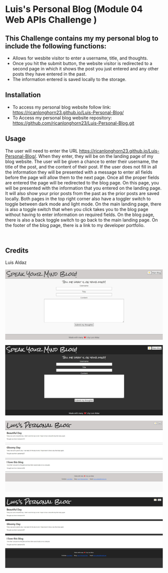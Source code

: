 # Luis's Personal Blog (Module 04 Web APIs Challenge ) 

## This Challenge contains my my personal blog to include the following functions:
- Allows for wesbite visitor to enter a username, title, and thoughts.
- Once you hit the submit button, the website visitor is redirected to a second page in which it shows the post you just entered and any other posts they have entered in the past.
- The information entered is saved locally to the storage.


## Installation
- To access my personal blog website follow link: https://ricanlonghorn23.github.io/Luis-Personal-Blog/
- To Access my personal blog website repository: https://github.com/ricanlonghorn23/Luis-Personal-Blog.git



## Usage
The user will need to enter the URL https://ricanlonghorn23.github.io/Luis-Personal-Blog/. When they enter, they will be on the landing page of my blog website. The user will be given a chance to enter their username, the title of the post, and the content of their post. If the user does not fill in all the information they will be presented with a message to enter all fields before the page will allow them to the next page. Once all the proper fields are entered the page will be redirected to the blog page. On this page, you will be presented with the information that you entered on the landing page. It will also show your prior posts from the past as the prior posts are saved locally. Both pages in the top right corner also have a toggler switch to toggle between dark mode and light mode. On the main landing page, there is also a toggle switch that when you click takes you to the blog page without having to enter information on required fields. On the blog page, there is also a back toggle switch to go back to the main landing page. On the footer of the blog page, there is a link to my developer portfolio.

 

## Credits
Luis Aldaz

![alt text](assets/Images/mainpagescreenshot.jpg)


![alt text](assets/Images/mainpagescreenshotdark.jpg)


![alt text](assets/Images/postpage.jpg)


![alt text](assets/Images/postpagedark.jpg)